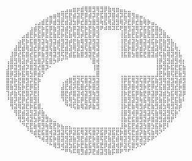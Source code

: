 ⠀⠀⠀⠀⠀⠀⠀⠀⠀⠀⠀⠀⠀⠀⣀⣠⣤⣶⡶⣾⢿⣿⣻⢿⣻⡿⣷⢶⣶⣤⣄⣀⠀⠀⠀⠀⠀⠀⠀⠀⠀⠀⠀⠀⠀⠀
⠀⠀⠀⠀⠀⠀⠀⠀⠀⠀⢀⣤⣶⢿⣻⣯⣟⣾⣽⣟⡿⣾⡽⣟⣯⣿⡽⣿⢾⡽⣯⢿⣻⣶⣤⡀⠀⠀⠀⠀⠀⠀⠀⠀⠀⠀
⠀⠀⠀⠀⠀⠀⠀⢀⣠⣾⣟⡿⣾⣻⣟⣾⣽⣳⡿⣞⣿⣳⣿⣻⢷⣯⢿⣽⣻⢿⡽⣟⡿⣞⣷⢿⡷⣤⡀⠀⠀⠀⠀⠀⠀⠀
⠀⠀⠀⠀⠀⠀⣰⣾⣟⡷⣯⡿⣷⣻⣽⣾⣳⡿⣽⣟⡷⣟⣷⣻⠟⠾⠿⠽⠯⢟⣿⣻⣽⢿⡽⣯⣟⣯⣿⣦⡀⠀⠀⠀⠀⠀
⠀⠀⠀⠀⣠⣾⣟⡷⣯⡿⣯⣟⣷⣟⡷⣯⣷⢿⣻⡾⣟⣯⡿⣽⠀⠀⠀⠀⠀⢸⣯⣷⣟⣯⡿⣯⣟⣷⣻⣞⣿⣄⠀⠀⠀⠀
⠀⠀⠀⣴⣟⡷⣯⣿⣻⣽⢷⣻⣽⣾⣻⣽⡾⣟⣷⢿⣻⣽⣻⣽⠀⠀⠀⠀⠀⢸⣟⣾⣽⣳⣿⣽⢾⣯⡷⣟⣷⣻⣧⡀⠀⠀
⠀⠀⣼⣟⣾⢿⣽⣞⡿⣾⣻⢯⣷⢯⣟⣾⣽⢿⣽⣻⢯⣷⢿⣽⠀⠀⠀⠀⠀⢸⣯⡷⣿⡽⣾⡽⣟⣾⣽⢿⣽⣳⣯⢷⡀⠀
⠀⣸⡿⣞⣯⣿⣞⣯⡿⣷⣻⢿⣽⣻⢯⣟⣾⣯⣷⣿⣻⣽⣟⣾⠀⠀⠀⠀⠀⢸⣯⣿⣳⣿⣯⣟⣿⣽⣾⢯⣷⢿⣽⣻⣧⠀
⢠⣿⣻⢿⣽⡾⣽⣳⣿⡽⣯⣿⡳⠟⠋⠉⠀⠀⠀⠀⠀⠈⣿⢾⠀⠀⠀⠀⠀⠀⠀⠀⠀⠀⠀⠀⠀⠀⢸⡿⣽⣻⣾⣻⢾⡆
⣸⡿⣽⣻⣾⡽⣿⣽⣞⣿⡽⠂⠀⠀⠀⠀⠀⠀⠀⠀⠀⠀⢸⣿⠀⠀⠀⠀⠀⠀⠀⠀⠀⠀⠀⠀⠀⠀⢸⡿⣽⡷⣯⣟⣯⣷
⣿⡿⣽⡷⣯⢿⣳⡿⣾⡝⠀⠀⠀⠀⠀⠀⠀⣀⣀⣀⣀⣀⣀⣿⠀⠀⠀⠀⠀⢀⣀⣀⣀⣀⣀⣀⣀⣀⣸⣟⡷⣿⢯⣟⣷⣻
⣿⣽⡷⣟⣿⣻⡽⣟⡷⠀⠀⠀⠀⠀⢀⣴⣿⣻⣽⢯⣿⣽⣻⣽⠀⠀⠀⠀⠀⢸⡿⣯⢿⣽⢯⣿⡽⣯⣷⣻⢿⣽⣻⣽⣾⣻
⣿⣷⣻⣯⡷⣟⡿⣯⡇⠀⠀⠀⠀⠀⣼⣟⣾⡽⣯⣿⣞⡷⣿⣽⠀⠀⠀⠀⠀⢸⣿⡽⣿⢾⣻⡷⣟⡿⣞⣯⣿⣽⣻⣞⡷⣿
⢹⡾⣷⢯⣟⣿⡽⣟⡇⠀⠀⠀⠀⠀⣿⣟⡾⣿⣽⢾⣽⣻⢷⣻⠀⠀⠀⠀⠀⢸⡷⣟⣯⡿⣷⣟⡿⣽⡿⣽⣾⣳⣯⢿⣽⡿
⠘⣿⡽⣟⡿⣞⣿⣻⡇⠀⠀⠀⠀⠀⠹⣯⢿⣳⣯⡿⣯⣟⣿⣻⠀⠀⠀⠀⠀⢸⣿⣻⣽⣻⢷⣯⢿⣯⣟⣷⣯⡷⣟⣯⣷⠇
⠀⢻⣽⢿⣽⣟⡷⣯⣿⡀⠀⠀⠀⠀⠀⠙⠻⢯⣷⢿⣽⡾⣷⣻⠀⠀⠀⠀⠀⢸⡷⣟⣷⢿⣻⡾⣟⣷⣻⣾⣳⢿⣻⣽⡾⠀
⠀⠀⢻⣟⣾⣽⣻⣽⡾⣷⡀⠀⠀⠀⠀⠀⠀⠀⠀⠀⠀⠀⠀⠀⠀⠀⠀⠀⠀⢸⣿⣻⢾⡿⣽⣻⣽⢯⣷⢿⣽⣻⢯⡷⠁⠀
⠀⠀⠀⢻⣻⢾⣽⣳⡿⣽⣻⣦⣀⠀⠀⠀⠀⠀⠀⠀⠀⠀⠀⠀⠀⠀⠀⠀⠀⢸⣷⣟⣯⣿⣻⣽⡾⣿⣽⣻⣾⣻⡟⠁⠀⠀
⠀⠀⠀⠀⠙⢯⣟⣷⢿⣻⢷⣯⣟⡷⣦⣤⣄⣀⣀⣀⣀⣀⣀⣀⣀⣀⣀⣀⣀⣸⡷⣯⣟⣾⣽⣳⣿⣳⣯⡷⣟⠇⠀⠀⠀⠀
⠀⠀⠀⠀⠀⠈⠻⣾⣟⣯⣿⢾⣽⣻⣽⢯⡿⣽⣯⢿⣽⢯⣿⡽⣯⡿⣽⣯⣟⡷⣿⢯⣟⣾⡽⣷⢯⣷⢿⠝⠁⠀⠀⠀⠀⠀
⠀⠀⠀⠀⠀⠀⠀⠈⠙⢾⣽⣯⡷⣿⣽⣻⣽⣷⣻⣟⣾⣟⡷⣿⢯⣟⣷⣟⣾⢿⣽⣻⢯⡿⣽⣻⡯⠟⠁⠀⠀⠀⠀⠀⠀⠀
⠀⠀⠀⠀⠀⠀⠀⠀⠀⠀⠈⠓⢿⣻⢾⣽⣳⣯⡷⣟⣷⣯⢿⣯⣟⡿⣾⣽⢾⡿⣽⢯⣿⡻⠝⠋⠀⠀⠀⠀⠀⠀⠀⠀⠀⠀
⠀⠀⠀⠀⠀⠀⠀⠀⠀⠀⠀⠀⠀⠀⠉⠛⠳⠯⢿⣻⣾⡽⣟⣾⣽⣻⣷⡯⠿⠟⠙⠋⠁⠀⠀⠀⠀⠀⠀⠀⠀⠀⠀⠀⠀⠀

